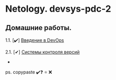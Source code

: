 # Netology. devsys-pdc-2 
## Домашние работы. 

1.1. [✔️] [Введение в DevOps](1.1-intro/README.md)

2.1. [✔] [Системы контроля версий](2.1-vcs/README.md)

-











ps. copypaste ✔️❓ ⭐ ❌
